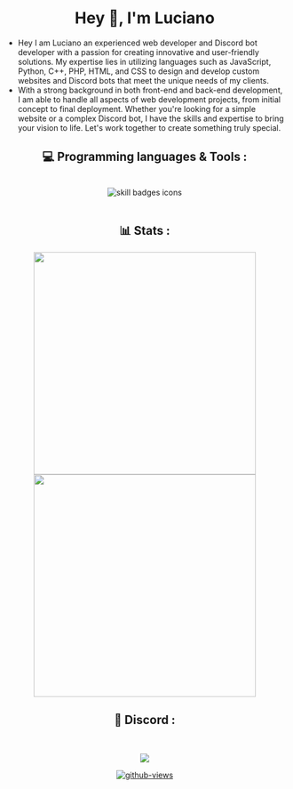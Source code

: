 
  <h1 align="center"> Hey 👋, I'm Luciano</h1>
  
- Hey I am Luciano an experienced web developer and Discord bot developer with a passion for creating innovative and user-friendly solutions. My expertise lies in utilizing languages such as JavaScript, Python, C++, PHP, HTML, and CSS to design and develop custom websites and Discord bots that meet the unique needs of my clients. 
- With a strong background in both front-end and back-end development, I am able to handle all aspects of web development projects, from initial concept to final deployment. Whether you're looking for a simple website or a complex Discord bot, I have the skills and expertise to bring your vision to life. Let's work together to create something truly special.

<h2 align="center"> 💻 Programming languages & Tools : </h2>
<br>
<div align="center">
<img src="https://skillicons.dev/icons?i=html,css,js,php,py,mongodb,vscode,git,cpp,bots" alt="skill badges icons" />
  </div>
<br>
<h2 align="center"> 📊 Stats :</h2>
<p align="center">
  <a href="#"><img src="https://github-readme-stats.vercel.app/api?username=MaxiAirforce&include_all_commits=true&count_private=true&&show_icons=true&theme=tokyonight" width="400"></a> 
  <a href="#"><img src="https://github-readme-streak-stats.herokuapp.com/?user=MaxiAirforce&count_private=true&show_icons=true&theme=tokyonight" width="400"></a>


<h2 align="center"> 🔗 Discord :</h2>
<br>
<p align="center">
<img align="center" src="https://lanyard-profile-readme.vercel.app/api/499977210782941195">
</p>
<div align="center">
  
[![github-views](https://komarev.com/ghpvc/?username=MaxiAirforce&color=brightgreen)](https://github.com/MaxiAirforce)
  
</div>
